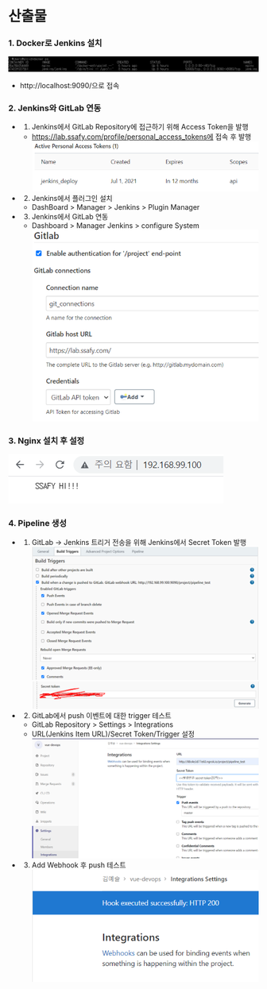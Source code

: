 # 산출물

### 1. Docker로 Jenkins 설치

![docker-jenkins-install](./img/docker-jenkins-install.PNG)

- http://localhost:9090/으로 접속

### 2. Jenkins와 GitLab 연동

- 1. Jenkins에서 GitLab Repository에 접근하기 위해 Access Token을 발행

  - https://lab.ssafy.com/profile/personal_access_tokens에 접속 후 발행
    ![access-token](./img/access-token.PNG)

- 2. Jenkins에서 플러그인 설치

  - DashBoard > Manager > Jenkins > Plugin Manager

- 3. Jenkins에서 GitLab 연동
  - Dashboard > Manager Jenkins > configure System
    ![jenkins-gitlab-connection](./img/jenkins-gitlab-connection.PNG)

### 3. Nginx 설치 후 설정

![nginx-success](./img/nginx-success.PNG)

### 4. Pipeline 생성

- 1. GitLab -> Jenkins 트리거 전송을 위해 Jenkins에서 Secret Token 발행
     ![build-trigger](./img/build-trigger.PNG)
     ![secret-token](./img/secret-token.PNG)

- 2. GitLab에서 push 이벤트에 대한 trigger 테스트

  - GitLab Repository > Settings > Integrations
  - URL(Jenkins Item URL)/Secret Token/Trigger 설정
    ![integration](./img/integration.PNG)

- 3. Add Webhook 후 push 테스트
     ![webhook-trigger-test](./img/webhook-trigger-test.PNG)
